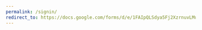 ```yaml
---
permalink: /signin/
redirect_to: https://docs.google.com/forms/d/e/1FAIpQLSdya5Fj2XzrnuvLMuqrM3QJ7qmOfY6r8Kf7W4FGLLCUEoIydw/viewform?usp=sf_link
---
```


